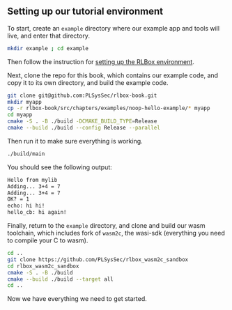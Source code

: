## Setting up our tutorial environment

<!-- XXX update to support both examples -->
<!-- XXX add mention to tutorial intro -->

To start, create an `example` directory where our example app and tools will
live, and enter that directory.

```bash
mkdir example ; cd example
```

Then follow the instruction for [setting up the RLBox environment](./rlbox-install.md).

Next, clone the repo for this book, which contains our example code, and copy it
to its own directory, and build the example code.

```bash
git clone git@github.com:PLSysSec/rlbox-book.git
mkdir myapp
cp -r rlbox-book/src/chapters/examples/noop-hello-example/* myapp
cd myapp
cmake -S . -B ./build -DCMAKE_BUILD_TYPE=Release
cmake --build ./build --config Release --parallel
```

Then run it to make sure everything is working.
```bash
./build/main
```

You should see the following output:
```bash
Hello from mylib
Adding... 3+4 = 7
Adding... 3+4 = 7
OK? = 1
echo: hi hi!
hello_cb: hi again!
```

Finally, return to the `example` directory, and clone and build our wasm toolchain,
which includes fork of `wasm2c`, the wasi-sdk (everything you need to compile
your C to wasm).

```bash
cd ..
git clone https://github.com/PLSysSec/rlbox_wasm2c_sandbox
cd rlbox_wasm2c_sandbox
cmake -S . -B ./build
cmake --build ./build --target all
cd ..
```

Now we have everything we need to get started.


